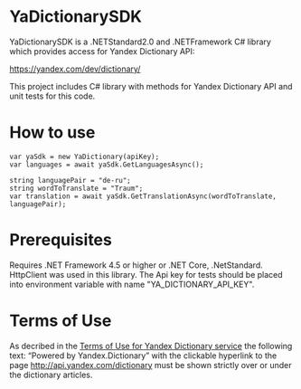 # YaDictionarySDK

YaDictionarySDK is a .NETStandard2.0 and .NETFramework C# library which provides access for Yandex Dictionary API:

https://yandex.com/dev/dictionary/

This project includes C# library with methods for Yandex Dictionary API and unit tests for this code.

# How to use

```CSharp
var yaSdk = new YaDictionary(apiKey);
var languages = await yaSdk.GetLanguagesAsync();
    
string languagePair = "de-ru";
string wordToTranslate = "Traum";
var translation = await yaSdk.GetTranslationAsync(wordToTranslate, languagePair);
```

# Prerequisites

Requires .NET Framework 4.5 or higher or .NET Core, .NetStandard. HttpClient was used in this library.
The Api key for tests should be placed into environment variable with name "YA_DICTIONARY_API_KEY".

# Terms of Use

As decribed in the <a href="https://yandex.com/legal/dictionary_api/">Terms of Use for Yandex Dictionary service</a> the following text: “Powered by Yandex.Dictionary” with the clickable hyperlink to the page http://api.yandex.com/dictionary must be shown strictly over or under the dictionary articles.
